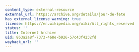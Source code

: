 ```yaml
---
content_type: external-resource
external_url: https://archive.org/details/jour-de-fete
has_external_license_warning: true
license: https://en.wikipedia.org/wiki/All_rights_reserved
status: ''
title: Internet Archive
uid: 863a2a8f-7373-468e-b926-57c43f4232fd
wayback_url: ''
---
```

